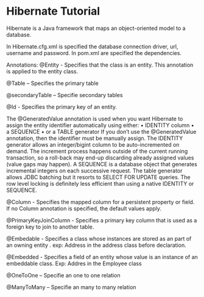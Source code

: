 # Hibernate Tutorial
Hibernate is a Java framework that maps an object-oriented model to a database.

In Hibernate.cfg.xml is specified the database connection driver, url, username and password.
In pom.xml are specified the dependencies. 

Annotations:
@Entity - Specifies that the class is an entity. This annotation is applied to the entity class.

@Table – Specifies the primary table

@secondaryTable – Specifie secondary tables

@Id - Specifies the primary key of an entity. 

The @GeneratedValue annotation is used when you want Hibernate to assign the entity identifier automatically using either:
•	IDENTITY column
•	a SEQUENCE
•	or a TABLE generator
If you don’t use the @GeneratedValue annotation, then the identifier must be manually assign.
The IDENTITY generator allows an integer/bigint column to be auto-incremented on demand. The increment process happens outside of the current running transaction, so a roll-back may end-up discarding already assigned values (value gaps may happen).
A SEQUENCE is a database object that generates incremental integers on each successive request. 
The table generator allows JDBC batching but it resorts to SELECT FOR UPDATE queries. The row level locking is definitely less efficient than using a native IDENTITY or SEQUENCE.

@Column - Specifies the mapped column for a persistent property or field. If no Column annotation is specified, the default values apply.

@PrimaryKeyJoinColumn - Specifies a primary key column that is used as a foreign key to join to another table.

@Embedable - Specifies a class whose instances are stored as an part of an owning entity . exp: Address in the address class before declaration.

@Embedded - Specifies a field of an entity whose value is an instance of an embeddable class. Exp: Addres in the Employee class

@OneToOne – Specifie an one to one relation

@ManyToMany – Specifie an many to many relation

